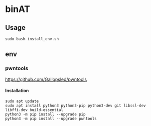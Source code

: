 # binAT

## Usage

```
sudo bash install_env.sh
```

## env



### pwntools

https://github.com/Gallopsled/pwntools

#### Installation

```
sudo apt update
sudo apt install python3 python3-pip python3-dev git libssl-dev libffi-dev build-essential
python3 -m pip install --upgrade pip
python3 -m pip install --upgrade pwntools
```
